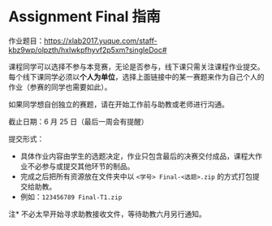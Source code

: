 # Assignment Final 指南

作业题目：<https://xlab2017.yuque.com/staff-kbz9wp/olpzth/hxlwkpfhyvf2p5xm?singleDoc#>

课程同学可以选择不参与本竞赛，无论是否参与，线下课只需关注课程作业提交。每个线下课同学必须以**个人为单位**，选择上面链接中的某一赛题来作为自己个人的作业（参赛的同学也需要如此）。

如果同学想自创独立的赛题，请在开始工作前与助教或老师进行沟通。

截止日期：6 月 25 日（最后一周会有提醒）

提交形式：

- 具体作业内容由学生的选题决定，作业只包含最后的决赛交付成品，课程大作业不必参与或提交其他环节的制品。
- 完成之后把所有资源放在文件夹中以 `<学号> Final-<选题>.zip` 的方式打包提交给助教。
- 例如：`123456789 Final-T1.zip`

注\* 不必太早开始寻求助教接收文件，等待助教六月另行通知。
